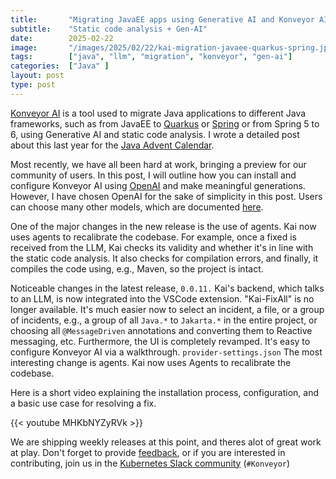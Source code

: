 ```yaml
---
title:       "Migrating JavaEE apps using Generative AI and Konveyor AI"
subtitle:    "Static code analysis + Gen-AI"
date:        2025-02-22
image:       "/images/2025/02/22/kai-migration-javaee-quarkus-spring.jpeg"
tags:        ["java", "llm", "migration", "konveyor", "gen-ai"]
categories:  ["Java" ]
layout: post
type: post
---
```


[Konveyor AI](https://github.com/konveyor/kai) is a tool used to migrate Java applications to different Java frameworks, such as from JavaEE to [Quarkus](https://quarkus.io/) or [Spring](https://spring.io/) or from Spring 5 to 6, using Generative AI and static code analysis. I wrote a detailed post about this last year for the [Java Advent Calendar](https://www.javaadvent.com/2024/12/java-migrations-argh-and-now-large-language-models.html). 

Most recently, we have all been hard at work, bringing a preview for our community of users. In this post, I will outline how you can install and configure Konveyor AI using [OpenAI](https://openai.com/) and make meaningful generations. However, I have chosen OpenAI for the sake of simplicity in this post. Users can choose many other models, which are documented [here](https://github.com/konveyor/kai/blob/main/docs/llm_selection.md).

One of the major changes in the new release is the use of agents. Kai now uses agents to recalibrate the codebase. For example, once a fixed is received from the LLM, Kai checks its validity and whether it's in line with the static code analysis. It also checks for compilation errors, and finally, it compiles the code using, e.g., Maven, so the project is intact. 


Noticeable changes in the latest release, `0.0.11.` 
Kai's backend, which talks to an LLM, is now integrated into the VSCode extension. 
"Kai-FixAll" is no longer available. It's much easier now to select an incident, a file, or a group of incidents, e.g., a group of all `Java.*` to `Jakarta.*` in the entire project, or choosing all `@MessageDriven` annotations and converting them to Reactive messaging, etc. 
Furthermore, the UI is completely revamped. It's easy to configure Konveyor AI via a walkthrough. `provider-settings.json` 
The most interesting change is agents. Kai now uses Agents to recalibrate the codebase. 

Here is a short video explaining the installation process, configuration, and a basic use case for resolving a fix. 

{{< youtube MHKbNYZyRVk >}}


We are shipping weekly releases at this point, and theres alot of great work at play. Don't forget to provide [feedback](https://github.com/konveyor/editor-extensions/issues), or if you are interested in contributing, join us in the [Kubernetes Slack community](https://www.konveyor.io/slack/) (`#Konveyor`) 



 

